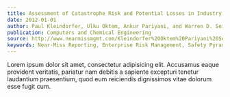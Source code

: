 ```yaml
---
title: Assessment of Catastrophe Risk and Potential Losses in Industry
date: 2012-01-01
author: Paul Kleindorfer, Ulku Oktem, Ankur Pariyani, and Warren D. Seider
publication: Computers and Chemical Engineering
source: http://www.nearmissmgmt.com/Kleindorfer%20Oktem%20Pariyani%20Seider%20CACE%202012.pdf
keywords: Near-Miss Reporting, Enterprise Risk Management, Safety Pyramid, Leading Risk Indicators, Potential Safety Losses
---
```


Lorem ipsum dolor sit amet, consectetur adipisicing elit. Accusamus eaque provident veritatis, pariatur nam debitis a sapiente excepturi tenetur laudantium praesentium, quod eum reiciendis dignissimos vitae dolorum esse fugit cum.